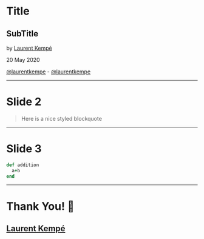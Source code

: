 <!-- .slide: data-background-image="https://live.staticflickr.com/65535/49476819197_ce5559e3e6_o.jpg" -->

# Title

## SubTitle

by [Laurent Kempé](https://laurentkempe.com)

20 May 2020

<i class="fab fa-twitter"></i> [@laurentkempe](https://twitter.com/laurentkempe) - <i class="fab fa-github"></i> [@laurentkempe](https://github.com/laurentkempe)

---

# Slide 2

> Here is a nice styled blockquote

---

# Slide 3

```ruby
def addition
  a+b
end
```

---

# Thank You! 🚀

<!-- .slide: data-background-image="https://live.staticflickr.com/65535/49476819197_ce5559e3e6_o.jpg" -->

## [Laurent Kempé](https://laurentkempe.com)
